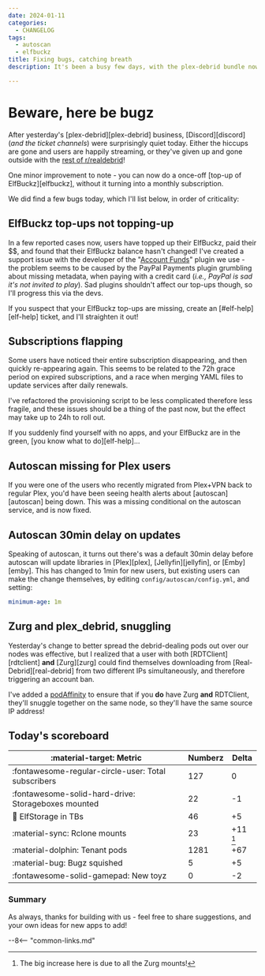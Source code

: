 ```yaml
---
date: 2024-01-11
categories:
  - CHANGELOG
tags:
  - autoscan
  - elfbuckz
title: Fixing bugs, catching breath
description: It's been a busy few days, with the plex-debrid bundle now available! No new toyz today, but we did find some bugz to fix...

---
```

# Beware, here be bugz

After yesterday's [plex-debrid][plex-debrid] business, [Discord][discord] (*and the ticket channels*) were surprisingly quiet today. Either the hiccups are gone and users are happily streaming, or they've given up and gone outside with the [rest of r/realdebrid](https://www.reddit.com/r/RealDebrid/comments/193ogzd/is_rd_down/)!

One minor improvement to note - you can now do a once-off [top-up of ElfBuckz][elfbuckz], without it turning into a monthly subscription.

We did find a few bugs today, which I'll list below, in order of criticality:

<!-- more -->

## ElfBuckz top-ups not topping-up

In a few reported cases now, users have topped up their ElfBuckz, paid their $$, and found that their ElfBuckz balance hasn't changed! I've created a support issue with the developer of the "[Account Funds](https://woocommerce.com/document/account-funds/)" plugin we use - the problem seems to be caused by the PayPal Payments plugin grumbling about missing metadata, when paying with a credit card (*i.e., PayPal is sad it's not invited to play*). Sad plugins shouldn't affect our top-ups though, so I'll progress this via the devs.

If you suspect that your ElfBuckz top-ups are missing, create an [#elf-help][elf-help] ticket, and I'll straighten it out!

## Subscriptions flapping

Some users have noticed their entire subscription disappearing, and then quickly re-appearing again. This seems to be related to the 72h grace period on expired subscriptions, and a race when merging YAML files to update services after daily renewals.

I've refactored the provisioning script to be less complicated therefore less fragile, and these issues should be a thing of the past now, but the effect may take up to 24h to roll out. 

If you suddenly find yourself with no apps, and your ElfBuckz are in the green, [you know what to do][elf-help]...

## Autoscan missing for Plex users

If you were one of the users who recently migrated from Plex+VPN back to regular Plex, you'd have been seeing health alerts about [autoscan][autoscan] being down. This was a missing conditional on the autoscan service, and is now fixed.

## Autoscan 30min delay on updates

Speaking of autoscan, it turns out there's was a default 30min delay before autoscan will update libraries in [Plex][plex], [Jellyfin][jellyfin], or [Emby][emby]. This has changed to 1min for new users, but existing users can make the change themselves, by editing `config/autoscan/config.yml`, and setting:

```yaml
minimum-age: 1m
```

## Zurg and plex_debrid, snuggling

Yesterday's change to better spread the debrid-dealing pods out over our nodes was effective, but I realized that a user with both [RDTClient][rdtclient] **and** [Zurg][zurg] could find themselves downloading from [Real-Debrid][real-debrid] from two different IPs simultaneously, and therefore triggering an account ban.

I've added a [podAffinity](https://github.com/geek-cookbook/elf-charts/blob/98918e0f05fb35e59ccbb608661097795a0d0000/charts/other/myprecious/values.yaml#L8058) to ensure that if you **do** have Zurg **and** RDTClient, they'll snuggle together on the same node, so they'll have the same source IP address!

## Today's scoreboard

:material-target: Metric | Numberz | Delta
---------|----------|----------
:fontawesome-regular-circle-user: Total subscribers | 127 | 0
:fontawesome-solid-hard-drive: Storageboxes mounted | 22 | -1
:floppy_disk: ElfStorage in TBs | 46 | +5
:material-sync: Rclone mounts | 23 | +11 [^1]
:material-dolphin: Tenant pods | 1281 | +67
:material-bug: Bugz squished | 5 | +5
:fontawesome-solid-gamepad: New toyz | 0 | -2

### Summary

As always, thanks for building with us - feel free to share suggestions, and your own ideas for new apps to add!

--8<-- "common-links.md"

[^1]: The big increase here is due to all the Zurg mounts!